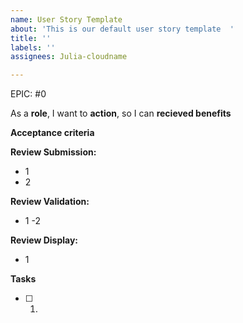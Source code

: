 ```yaml
---
name: User Story Template
about: 'This is our default user story template  '
title: ''
labels: ''
assignees: Julia-cloudname

---
```


EPIC: #0 

As a **role**, I want to **action**, so I can **recieved benefits**

**Acceptance criteria**

**Review Submission:**
- 1
- 2

**Review Validation:**
- 1
-2

**Review Display:**
- 1

**Tasks**

- [ ] 1.
